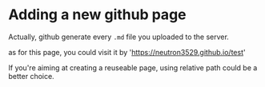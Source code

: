# Adding a new github page

Actually, github generate every `.md` file you uploaded to the server.

as for this page, you could visit it by 'https://neutron3529.github.io/test'

If you're aiming at creating a reuseable page, using relative path could be a better choice.

